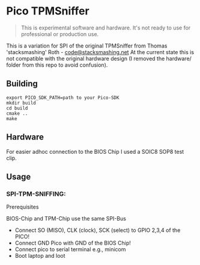 # Pico TPMSniffer

> This is experimental software and hardware. It's not ready to use for professional or production use.

This is a variation for SPI of the original TPMSniffer from Thomas 'stacksmashing' Roth - code@stacksmashing.net
At the current state this is not compatible with the original hardware design (I removed the hardware/ folder from
this repo to avoid confusion).

## Building

```
export PICO_SDK_PATH=path to your Pico-SDK
mkdir build
cd build
cmake ..
make
```

## Hardware

For easier adhoc connection to the BIOS Chip I used a SOIC8 SOP8 test clip.

## Usage

### SPI-TPM-SNIFFING:
Prerequisites

BIOS-Chip and TPM-Chip use the same SPI-Bus

* Connect SO (MISO), CLK (clock), SCK (select) to GPIO 2,3,4 of the PICO! 
* Connect GND Pico with GND of the BIOS Chip!
* Connect pico to serial terminal e.g., minicom
* Boot laptop and loot
